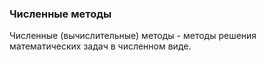 ### Численные методы 

Численные (вычислительные) методы - методы решения математических задач в численном виде.